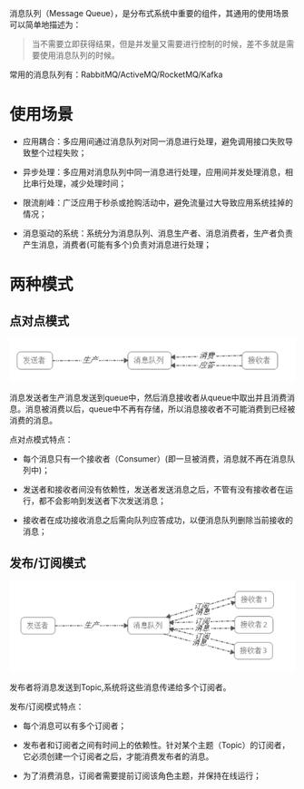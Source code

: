 消息队列（Message Queue），是分布式系统中重要的组件，其通用的使用场景可以简单地描述为：

> 当不需要立即获得结果，但是并发量又需要进行控制的时候，差不多就是需要使用消息队列的时候。

常用的消息队列有：RabbitMQ/ActiveMQ/RocketMQ/Kafka

# 使用场景

- 应用耦合：多应用间通过消息队列对同一消息进行处理，避免调用接口失败导致整个过程失败；

- 异步处理：多应用对消息队列中同一消息进行处理，应用间并发处理消息，相比串行处理，减少处理时间；

- 限流削峰：广泛应用于秒杀或抢购活动中，避免流量过大导致应用系统挂掉的情况；

- 消息驱动的系统：系统分为消息队列、消息生产者、消息消费者，生产者负责产生消息，消费者(可能有多个)负责对消息进行处理；

# 两种模式

## 点对点模式

![1](imgs/1.png)

消息发送者生产消息发送到queue中，然后消息接收者从queue中取出并且消费消息。消息被消费以后，queue中不再有存储，所以消息接收者不可能消费到已经被消费的消息。

点对点模式特点：

- 每个消息只有一个接收者（Consumer）(即一旦被消费，消息就不再在消息队列中)；

- 发送者和接收者间没有依赖性，发送者发送消息之后，不管有没有接收者在运行，都不会影响到发送者下次发送消息；

- 接收者在成功接收消息之后需向队列应答成功，以便消息队列删除当前接收的消息；

## 发布/订阅模式

![2](imgs/2.png)

发布者将消息发送到Topic,系统将这些消息传递给多个订阅者。

发布/订阅模式特点：

- 每个消息可以有多个订阅者；

- 发布者和订阅者之间有时间上的依赖性。针对某个主题（Topic）的订阅者，它必须创建一个订阅者之后，才能消费发布者的消息。

- 为了消费消息，订阅者需要提前订阅该角色主题，并保持在线运行；